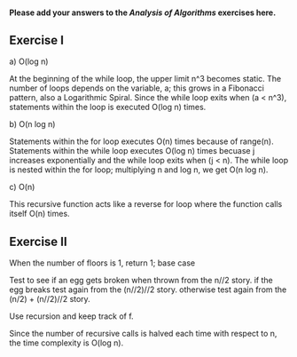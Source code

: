 #### Please add your answers to the ***Analysis of  Algorithms*** exercises here.

## Exercise I

a)  O(log n)

At the beginning of the while loop, the upper limit n^3 becomes static.  The number of loops depends on the variable, a; this grows in a Fibonacci pattern, also a Logarithmic Spiral.  Since the while loop exits when (a < n^3), statements within the loop is executed O(log n) times.


b)  O(n log n)

Statements within the for loop executes O(n) times because of range(n).  Statements within the while loop executes O(log n) times becuase j increases exponentially and the while loop exits when (j < n). The while loop is nested within the for loop; multiplying n and log n, we get O(n log n).

c)  O(n)

This recursive function acts like a reverse for loop where the function calls itself O(n) times.

## Exercise II

When the number of floors is 1, return 1; base case

Test to see if an egg gets broken when thrown from the n//2 story.
    if the egg breaks
        test again from the (n//2)//2 story.
    otherwise
        test again from the (n/2) + (n//2)//2 story.

Use recursion and keep track of f.

Since the number of recursive calls is halved each time with respect to n, the time complexity is O(log n).
